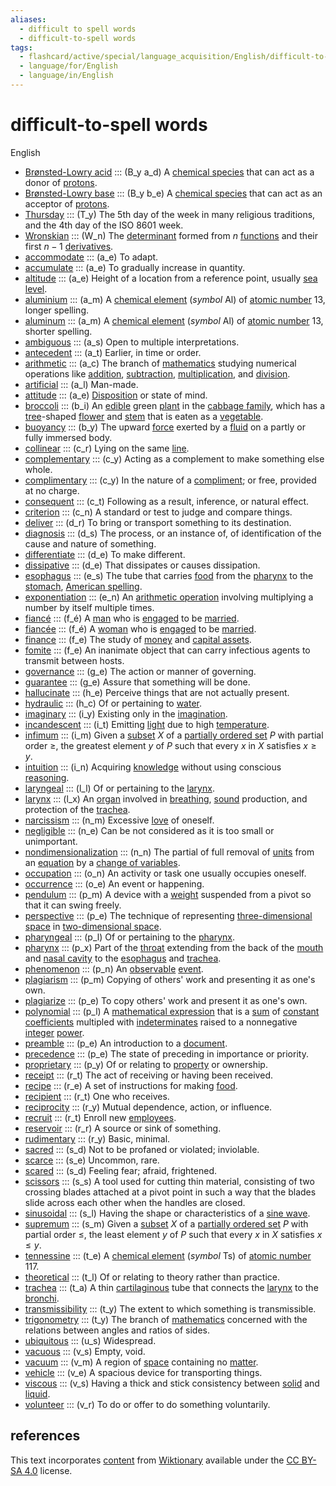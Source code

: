 ```yaml
---
aliases:
  - difficult to spell words
  - difficult-to-spell words
tags:
  - flashcard/active/special/language_acquisition/English/difficult-to-spell_words
  - language/for/English
  - language/in/English
---
```


# difficult-to-spell words

English

- [Brønsted-Lowry acid](https://en.wiktionary.org/wiki/Brønsted-Lowry_acid) ::: (B\_y a\_d) A [chemical species](../../../general/chemical%20species.md) that can act as a donor of [protons](../../../general/proton.md). <!--SR:!2025-02-16,297,363!2024-11-27,229,343-->
- [Brønsted-Lowry base](https://en.wiktionary.org/wiki/Brønsted-Lowry_base) ::: (B\_y b\_e) A [chemical species](../../../general/chemical%20species.md) that can act as an acceptor of [protons](../../../general/proton.md). <!--SR:!2024-12-15,254,363!2024-11-02,208,343-->
- [Thursday](https://en.wiktionary.org/wiki/Thursday) ::: (T\_y) The 5th day of the week in many religious traditions, and the 4th day of the ISO 8601 week. <!--SR:!2026-05-03,596,396!2025-03-05,234,356-->
- [Wronskian](https://en.wiktionary.org/wiki/Wronskian) ::: (W\_n) The [determinant](../../../general/deteriminant.md) formed from $n$ [functions](../../../general/function%20(mathematics).md) and their first $n - 1$ [derivatives](../../../general/derivative.md). <!--SR:!2025-03-03,332,344!2025-01-28,298,344-->
- [accommodate](https://en.wiktionary.org/wiki/accommodate) ::: (a\_e) To adapt. <!--SR:!2025-01-23,293,344!2024-11-05,167,284-->
- [accumulate](https://en.wiktionary.org/wiki/accumulate) ::: (a\_e) To gradually increase in quantity. <!--SR:!2025-10-26,467,332!2025-06-10,417,374-->
- [altitude](https://en.wiktionary.org/wiki/altitude) ::: (a\_e) Height of a location from a reference point, usually [sea level](../../../general/sea%20level.md). <!--SR:!2024-11-12,226,324!2024-12-05,244,324-->
- [aluminium](https://en.wiktionary.org/wiki/aluminium) ::: (a\_m) A [chemical element](../../../general/chemical%20element.md) (_symbol_ Al) of [atomic number](../../../general/atomic%20number.md) 13, longer spelling. <!--SR:!2026-01-28,526,310!2025-02-08,309,330-->
- [aluminum](https://en.wiktionary.org/wiki/aluminum) ::: (a\_m) A [chemical element](../../../general/chemical%20element.md) (_symbol_ Al) of [atomic number](../../../general/atomic%20number.md) 13, shorter spelling. <!--SR:!2025-10-08,458,310!2025-08-26,408,290-->
- [ambiguous](https://en.wiktionary.org/wiki/ambiguous) ::: (a\_s) Open to multiple interpretations. <!--SR:!2025-10-02,452,396!2024-12-03,186,376-->
- [antecedent](https://en.wiktionary.org/wiki/antecedent) ::: (a\_t) Earlier, in time or order. <!--SR:!2026-02-07,536,392!2025-03-05,294,372-->
- [arithmetic](https://en.wiktionary.org/wiki/arithmetic) ::: (a\_c) The branch of [mathematics](../../../general/mathematics.md) studying numerical operations like [addition](../../../general/addition.md), [subtraction](../../../general/subtraction.md), [multiplication](../../../general/multiplication.md), and [division](../../../general/division%20(mathematics).md). <!--SR:!2025-01-05,289,344!2024-11-05,228,304-->
- [artificial](https://en.wiktionary.org/wiki/artificial) ::: (a\_l) Man-made. <!--SR:!2026-11-05,826,430!2026-06-20,667,410-->
- [attitude](https://en.wiktionary.org/wiki/attitude) ::: (a\_e) [Disposition](../../../general/disposition.md) or state of mind. <!--SR:!2024-11-27,258,344!2025-07-05,395,324-->
- [broccoli](https://en.wiktionary.org/wiki/broccoli) ::: (b\_i) An [edible](../../../general/edible.md) green [plant](../../../general/plant.md) in the [cabbage family](../../../general/Brassicaceae.md), which has a [tree](../../../general/tree.md)-shaped [flower](../../../general/flower.md) and [stem](../../../general/stalk.md) that is eaten as a [vegetable](../../../general/vegetable.md). <!--SR:!2024-11-12,221,337!2026-12-20,794,357-->
- [buoyancy](https://en.wiktionary.org/wiki/buoyancy) ::: (b\_y) The upward [force](../../../general/force.md) exerted by a [fluid](../../../general/fluid.md) on a partly or fully immersed body. <!--SR:!2026-04-09,627,324!2024-12-08,244,324-->
- [collinear](https://en.wiktionary.org/wiki/collinear) ::: (c\_r) Lying on the same [line](../../../general/line%20(geometry).md). <!--SR:!2024-12-20,276,344!2025-01-06,290,344-->
- [complementary](https://en.wiktionary.org/wiki/complementary) ::: (c\_y) Acting as a complement to make something else whole. <!--SR:!2024-12-31,285,344!2024-11-17,249,344-->
- [complimentary](https://en.wiktionary.org/wiki/complimentary) ::: (c\_y) In the nature of a [compliment](../../../general/compliment.md); or free, provided at no charge. <!--SR:!2024-12-08,118,244!2026-06-09,621,324-->
- [consequent](https://en.wiktionary.org/wiki/consequent) ::: (c\_t) Following as a result, inference, or natural effect. <!--SR:!2025-04-16,335,392!2026-03-20,567,392-->
- [criterion](https://en.wiktionary.org/wiki/criterion) ::: (c\_n) A standard or test to judge and compare things. <!--SR:!2027-05-09,977,430!2025-08-27,409,350-->
- [deliver](https://en.wiktionary.org/wiki/deliver) ::: (d\_r) To bring or transport something to its destination. <!--SR:!2025-10-25,473,396!2026-09-15,745,416-->
- [diagnosis](https://en.wiktionary.org/wiki/diagnosis) ::: (d\_s) The process, or an instance of, of identification of the cause and nature of something. <!--SR:!2025-11-18,485,392!2026-11-28,838,433-->
- [differentiate](https://en.wiktionary.org/wiki/differentiate) ::: (d\_e) To make different. <!--SR:!2025-03-02,328,344!2024-12-14,248,324-->
- [dissipative](https://en.wiktionary.org/wiki/dissipative) ::: (d\_e) That dissipates or causes dissipation. <!--SR:!2025-04-06,356,344!2025-02-04,305,344-->
- [esophagus](https://en.wiktionary.org/wiki/esophagus) ::: (e\_s) The tube that carries [food](../../../general/food.md) from the [pharynx](../../../general/pharynx.md) to the [stomach](../../../general/stomach.md), [American spelling](../../../general/American%20and%20British%20English%20spelling%20differences.md). <!--SR:!2024-12-06,245,324!2026-06-30,638,284-->
- [exponentiation](https://en.wiktionary.org/wiki/exponentiation) ::: (e\_n) An [arithmetic operation](../../../general/arithmetic.md) involving multiplying a number by itself multiple times. <!--SR:!2025-02-18,319,344!2025-11-12,464,304-->
- [fiancé](https://en.wiktionary.org/wiki/fiancé) ::: (f\_é) A [man](../../../general/man.md) who is [engaged](../../../general/engagement.md) to be [married](../../../general/marriage.md). <!--SR:!2024-12-15,272,344!2025-02-20,321,344-->
- [fiancée](https://en.wiktionary.org/wiki/fiancée) ::: (f\_é) A [woman](../../../general/woman.md) who is [engaged](../../../general/engagement.md) to be [married](../../../general/marriage.md). <!--SR:!2027-02-09,862,344!2025-04-07,357,344-->
- [finance](https://en.wiktionary.org/wiki/finance) ::: (f\_e) The study of [money](../../../general/money.md) and [capital assets](../../../general/capital%20asset.md). <!--SR:!2025-02-15,316,344!2025-01-24,294,344-->
- [fomite](https://en.wiktionary.org/wiki/fomite) ::: (f\_e) An inanimate object that can carry infectious agents to transmit between hosts. <!--SR:!2025-11-15,454,376!2025-09-27,447,396-->
- [governance](https://en.wiktionary.org/wiki/governance) ::: (g\_e) The action or manner of governing. <!--SR:!2025-01-02,289,330!2025-02-14,315,330-->
- [guarantee](https://en.wiktionary.org/wiki/guarantee) ::: (g\_e) Assure that something will be done. <!--SR:!2025-04-11,337,363!2024-10-20,73,283-->
- [hallucinate](https://en.wiktionary.org/wiki/hallucinate) ::: (h\_e) Perceive things that are not actually present. <!--SR:!2025-10-15,468,388!2024-11-13,208,348-->
- [hydraulic](https://en.wiktionary.org/wiki/hydraulic) ::: (h\_c) Of or pertaining to [water](../../../general/water.md). <!--SR:!2026-10-20,808,432!2026-04-17,656,432-->
- [imaginary](https://en.wiktionary.org/wiki/imaginary) ::: (i\_y) Existing only in the [imagination](../../../general/imagination.md). <!--SR:!2025-02-10,311,344!2024-12-14,271,344-->
- [incandescent](https://en.wiktionary.org/wiki/incandescent) ::: (i\_t) Emitting [light](../../../general/light.md) due to high [temperature](../../../general/temperature.md). <!--SR:!2026-02-06,547,324!2024-11-13,222,284-->
- [infimum](https://en.wiktionary.org/wiki/infimum) ::: (i\_m) Given a [subset](../../../general/subset.md) $X$ of a [partially ordered set](../../../general/partially%20ordered%20set.md) $P$ with partial order $\ge$, the greatest element $y$ of $P$ such that every $x$ in $X$ satisfies $x \ge y$. <!--SR:!2025-06-30,389,390!2025-05-08,282,330-->
- [intuition](https://en.wiktionary.org/wiki/intuition) ::: (i\_n) Acquiring [knowledge](../../../general/knowledge.md) without using conscious [reasoning](../../../general/reason.md). <!--SR:!2025-02-11,312,344!2025-03-05,334,344-->
- [laryngeal](https://en.wiktionary.org/wiki/laryngeal) ::: (l\_l) Of or pertaining to the [larynx](../../../general/larynx.md). <!--SR:!2025-02-23,324,344!2025-03-08,334,344-->
- [larynx](https://en.wiktionary.org/wiki/larynx) ::: (l\_x) An [organ](../../../general/organ%20(anatomy).md) involved in [breathing](../../../general/breathing.md), [sound](../../../general/sound.md) production, and protection of the [trachea](../../../general/trachea.md). <!--SR:!2025-02-25,178,284!2024-11-14,223,324-->
- [narcissism](https://en.wiktionary.org/wiki/narcissism) ::: (n\_m) Excessive [love](../../../general/love.md) of oneself. <!--SR:!2027-03-19,939,428!2025-02-10,182,328-->
- [negligible](https://en.wiktionary.org/wiki/negligible) ::: (n\_e) Can be not considered as it is too small or unimportant. <!--SR:!2025-02-26,324,344!2026-02-28,513,284-->
- [nondimensionalization](https://en.wiktionary.org/wiki/nondimensionalization) ::: (n\_n) The partial of full removal of [units](../../../general/unit%20of%20measurement.md) from an [equation](../../../general/equation.md) by a [change of variables](../../../general/change%20of%20variables.md). <!--SR:!2025-03-03,329,344!2025-10-13,440,304-->
- [occupation](https://en.wiktionary.org/wiki/occupation) ::: (o\_n) An activity or task one usually occupies oneself. <!--SR:!2026-01-01,535,412!2025-04-22,351,392-->
- [occurrence](https://en.wiktionary.org/wiki/occurrence) ::: (o\_e) An event or happening. <!--SR:!2027-04-06,949,430!2025-02-01,285,370-->
- [pendulum](https://en.wiktionary.org/wiki/pendulum) ::: (p\_m) A device with a [weight](../../../general/weight%20(object).md) suspended from a pivot so that it can swing freely. <!--SR:!2025-07-30,456,378!2025-01-15,278,358-->
- [perspective](https://en.wiktionary.org/wiki/perspective) ::: (p\_e) The technique of representing [three-dimensional space](../../../general/three-dimensional%20space.md) in [two-dimensional space](../../../general/two-dimensional%20space.md). <!--SR:!2025-02-05,294,352!2025-07-01,434,372-->
- [pharyngeal](https://en.wiktionary.org/wiki/pharyngeal) ::: (p\_l) Of or pertaining to the [pharynx](../../../general/pharynx.md). <!--SR:!2025-02-09,310,344!2024-11-17,226,324-->
- [pharynx](https://en.wiktionary.org/wiki/pharynx) ::: (p\_x) Part of the [throat](../../../general/throat.md) extending from the back of the [mouth](../../../general/mouth.md) and [nasal cavity](../../../general/nasal%20cavity.md) to the [esophagus](../../../general/esophagus.md) and [trachea](../../../general/trachea.md). <!--SR:!2025-03-19,276,264!2025-07-15,391,304-->
- [phenomenon](https://en.wiktionary.org/wiki/phenomenon) ::: (p\_n) An [observable](../../../general/observable.md) [event](../../../general/event%20(philosophy).md). <!--SR:!2025-02-22,300,363!2024-11-26,62,243-->
- [plagiarism](https://en.wiktionary.org/wiki/plagiarism) ::: (p\_m) Copying of others' work and presenting it as one's own. <!--SR:!2024-11-29,235,324!2025-03-17,308,304-->
- [plagiarize](https://en.wiktionary.org/wiki/plagiarize) ::: (p\_e) To copy others' work and present it as one's own. <!--SR:!2025-01-29,299,344!2024-12-03,242,304-->
- [polynomial](https://en.wiktionary.org/wiki/polynomial) ::: (p\_l) A [mathematical expression](../../../general/expression%20(mathematics).md) that is a [sum](../../../general/summation.md) of [constant](../../../general/constant%20(mathematics).md) [coefficients](../../../general/coefficient.md) multipled with [indeterminates](../../../general/indeterminate%20(variable).md) raised to a nonnegative [integer](../../../general/integer.md) [power](../../../general/exponentiation.md). <!--SR:!2024-11-20,229,324!2027-03-29,916,344-->
- [preamble](https://en.wiktionary.org/wiki/preamble) ::: (p\_e) An introduction to a [document](../../../general/document.md). <!--SR:!2025-06-02,410,372!2025-01-24,284,352-->
- [precedence](https://en.wiktionary.org/wiki/precedence) ::: (p\_e) The state of preceding in importance or priority. <!--SR:!2026-08-30,770,430!2025-01-08,254,370-->
- [proprietary](https://en.wiktionary.org/wiki/proprietary) ::: (p\_y) Of or relating to [property](../../../general/property.md) or ownership. <!--SR:!2026-03-31,596,396!2024-10-24,24,156-->
- [receipt](https://en.wiktionary.org/wiki/receipt) ::: (r\_t) The act of receiving or having been received. <!--SR:!2025-12-05,507,388!2025-04-25,238,288-->
- [recipe](https://en.wiktionary.org/wiki/recipe) ::: (r\_e) A set of instructions for making [food](../../../general/food.md). <!--SR:!2025-07-06,423,408!2025-01-24,266,388-->
- [recipient](https://en.wiktionary.org/wiki/recipient) ::: (r\_t) One who receives. <!--SR:!2026-01-23,558,408!2025-09-21,362,308-->
- [reciprocity](https://en.wiktionary.org/wiki/reciprocity) ::: (r\_y) Mutual dependence, action, or influence. <!--SR:!2025-11-01,493,408!2025-08-24,406,348-->
- [recruit](https://en.wiktionary.org/wiki/recruit) ::: (r\_t) Enroll new [employees](../../../general/employment.md#employee). <!--SR:!2025-02-26,327,372!2025-03-18,347,372-->
- [reservoir](https://en.wiktionary.org/wiki/reservoir) ::: (r\_r) A source or sink of something. <!--SR:!2025-01-20,304,330!2025-01-21,269,290-->
- [rudimentary](https://en.wiktionary.org/wiki/rudimentary) ::: (r\_y) Basic, minimal. <!--SR:!2025-04-28,381,372!2027-07-02,1010,372-->
- [sacred](https://en.wiktionary.org/wiki/sacred) ::: (s\_d) Not to be profaned or violated; inviolable. <!--SR:!2025-10-14,428,376!2025-07-01,288,336-->
- [scarce](https://en.wiktionary.org/wiki/scarce) ::: (s\_e) Uncommon, rare. <!--SR:!2025-08-20,394,376!2025-07-28,345,336-->
- [scared](https://en.wiktionary.org/wiki/scared) ::: (s\_d) Feeling fear; afraid, frightened. <!--SR:!2026-01-07,529,396!2026-08-18,718,416-->
- [scissors](https://en.wiktionary.org/wiki/scissors) ::: (s\_s) A tool used for cutting thin material, consisting of two crossing blades attached at a pivot point in such a way that the blades slide across each other when the handles are closed. <!--SR:!2026-01-10,480,332!2025-06-30,396,392-->
- [sinusoidal](https://en.wiktionary.org/wiki/sinusoidal) ::: (s\_l) Having the shape or characteristics of a [sine wave](../../../general/sine%20wave.md). <!--SR:!2024-11-27,236,324!2025-03-06,222,244-->
- [supremum](https://en.wiktionary.org/wiki/supremum) ::: (s\_m) Given a [subset](../../../general/subset.md) $X$ of a [partially ordered set](../../../general/partially%20ordered%20set.md) $P$ with partial order $\le$, the least element $y$ of $P$ such that every $x$ in $X$ satisfies $x \le y$. <!--SR:!2026-05-25,647,410!2025-01-18,257,370-->
- [tennessine](https://en.wiktionary.org/wiki/tennessine) ::: (t\_e) A [chemical element](../../../general/chemical%20element.md) (_symbol_ Ts) of [atomic number](../../../general/atomic%20number.md) 117. <!--SR:!2024-12-13,205,332!2025-06-17,391,392-->
- [theoretical](https://en.wiktionary.org/wiki/theoretical) ::: (t\_l) Of or relating to theory rather than practice. <!--SR:!2024-11-10,250,330!2026-02-02,521,290-->
- [trachea](https://en.wiktionary.org/wiki/trachea) ::: (t\_a) A thin [cartilaginous](../../../general/cartilage.md) tube that connects the [larynx](../../../general/larynx.md) to the [bronchi](../../../general/bronchus.md). <!--SR:!2024-11-25,215,284!2026-11-15,799,344-->
- [transmissibility](https://en.wiktionary.org/wiki/transmissibility) ::: (t\_y) The extent to which something is transmissible. <!--SR:!2024-12-26,281,344!2024-11-10,219,324-->
- [trigonometry](https://en.wiktionary.org/wiki/trigonometry) ::: (t\_y) The branch of [mathematics](../../../general/mathematics.md) concerned with the relations between angles and ratios of sides. <!--SR:!2026-04-02,565,290!2024-11-11,217,290-->
- [ubiquitous](https://en.wiktionary.org/wiki/ubiquitous) ::: (u\_s) Widespread. <!--SR:!2025-02-23,300,388!2024-10-29,192,348-->
- [vacuous](https://en.wiktionary.org/wiki/vacuous) ::: (v\_s) Empty, void. <!--SR:!2024-12-03,263,344!2025-12-24,514,324-->
- [vacuum](https://en.wiktionary.org/wiki/vacuum) ::: (v\_m) A region of [space](../../../general/space.md) containing no [matter](../../../general/matter.md). <!--SR:!2025-01-20,290,344!2024-12-12,269,344-->
- [vehicle](https://en.wiktionary.org/wiki/vehicle) ::: (v\_e) A spacious device for transporting things. <!--SR:!2026-10-30,783,416!2025-06-08,334,376-->
- [viscous](https://en.wiktionary.org/wiki/viscous) ::: (v\_s) Having a thick and stick consistency between [solid](../../../general/solid.md) and [liquid](../../../general/liquid.md). <!--SR:!2024-11-22,254,344!2025-09-01,433,324-->
- [volunteer](https://en.wiktionary.org/wiki/volunteer) ::: (v\_r) To do or offer to do something voluntarily. <!--SR:!2025-03-28,357,372!2025-04-09,369,372-->

## references

This text incorporates [content](https://en.wiktionary.org/) from [Wiktionary](../../../general/Wiktionary.md) available under the [CC BY-SA 4.0](https://creativecommons.org/licenses/by-sa/4.0/) license.
